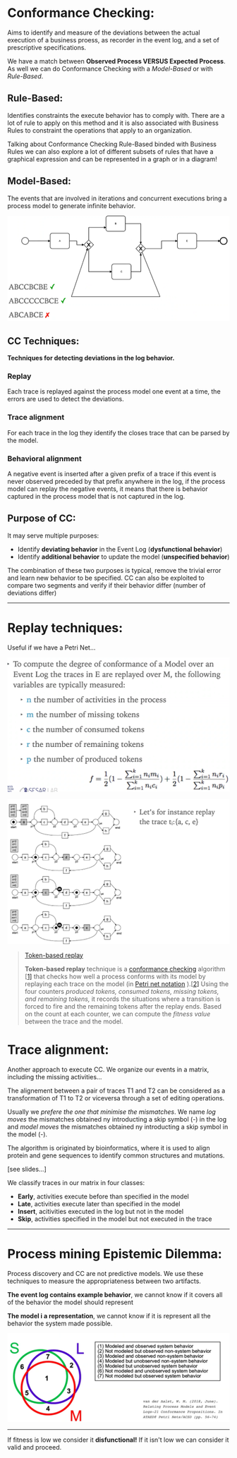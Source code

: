 # Conformance Checking:

Aims to identify and measure of the deviations between the actual execution of a business proess, as recorder in the event log, and a set of prescriptive specifications.

We have a match between **Observed Process VERSUS Expected Process**. As well we can do Conformance Checking with a *Model-Based* or with *Rule-Based*.

## Rule-Based:

Identifies constraints the execute behavior has to comply with. There are a lot of rule to apply on this method and it is also associated with Business Rules to constraint the operations that apply to an organization.

Talking about Conformance Checking Rule-Based binded with Business Rules we can also explore a lot of different subsets of rules that have a graphical expression and can be represented in a graph or in a diagram!

## Model-Based:

The events that are involved in iterations and concurrent executions bring a process model to generate infinite behavior.

![image-20240422094225453](./assets/image-20240422094225453.png)

## CC Techniques:

**Techniques for detecting deviations in the log behavior.**

### Replay

Each trace is replayed against the process model one event at a time, the errors are used to detect the deviations.

### Trace alignment

For each trace in the log they identify the closes trace that can be parsed by the model.

### Behavioral alignment

A negative event is inserted after a given prefix of a trace if this event is never observed preceded by that prefix anywhere in the log, if the process model can replay the negative events, it means that there is behavior captured in the process model that is not captured in the log.

## Purpose of CC:

It may serve multiple purposes:

- Identify **deviating behavior** in the Event Log (**dysfunctional behavior**)
- Identify **additional behavior** to update the model (**unspecified behavior**)

The combination of these two purposes is typical, remove the trivial error and learn new behavior to be specified. CC can also be exploited to compare two segments and verify if their behavior differ (number of deviations differ)

<hr>

# Replay techniques:

Useful if we have a Petri Net... 

![image-20240422095238518](./assets/image-20240422095238518.png)

![image-20240422095546411](./assets/image-20240422095546411.png)

> [Token-based replay](https://en.wikipedia.org/wiki/Token-based_replay)
>
> **Token-based replay** technique is a [conformance checking](https://en.wikipedia.org/wiki/Conformance_checking) algorithm [[1\]](https://en.wikipedia.org/wiki/Token-based_replay#cite_note-1) that checks how well a process conforms with its model by replaying each trace on the model (in [Petri net notation](https://en.wikipedia.org/wiki/Petri_net) ).[[2\]](https://en.wikipedia.org/wiki/Token-based_replay#cite_note-:0-2) Using the four counters *produced tokens, consumed tokens, missing tokens, and remaining tokens,* it records the situations where a transition is forced to fire and the remaining tokens after the replay ends. Based on the count at each counter, we can compute the *fitness value* between the trace and the model.

# Trace alignment:

Another approach to execute CC. We organize our events in a matrix, including the missing activities...

The alignement between a pair of traces T1 and T2 can be considered as a transformation of T1 to T2 or viceversa through a set of editing operations. 

Usually we *prefere the one that minimise the mismatches*. We name *log moves* the mismatches obtained ny introducting a skip symbol (-) in the log and *model moves* the mismatches obtained ny introducting a skip symbol in the model (-).

The algorithm is originated by bioinformatics, where it is used to align protein and gene sequences to identify common structures and mutations.

[see slides...]

We classify traces in our matrix in four classes:

- **Early**, activities execute before than specified in the model
- **Late**, activities execute later than specified in the model
- **Insert**, acitivities executed in the log but not in the model
- **Skip**, activities specified in the model but not executed in the trace

<hr>

# Process mining Epistemic Dilemma:

Process discovery and CC are not predictive models. We use these techniques to measure the appropriateness between two artifacts.

**The event log contains example behavior**, we cannot know if it covers all of the behavior the model should represent

**The model i a representation**, we cannot know if it is represent all the behavior the system made possible.

![image-20240422111434673](./assets/image-20240422111434673.png)

<hr>

If fitness is low we consider it **disfunctional!** If it isn't low we can consider it valid and proceed.


